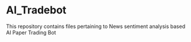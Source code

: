 # AI_Tradebot
This repository contains files pertaining to News sentiment analysis based AI Paper Trading Bot
